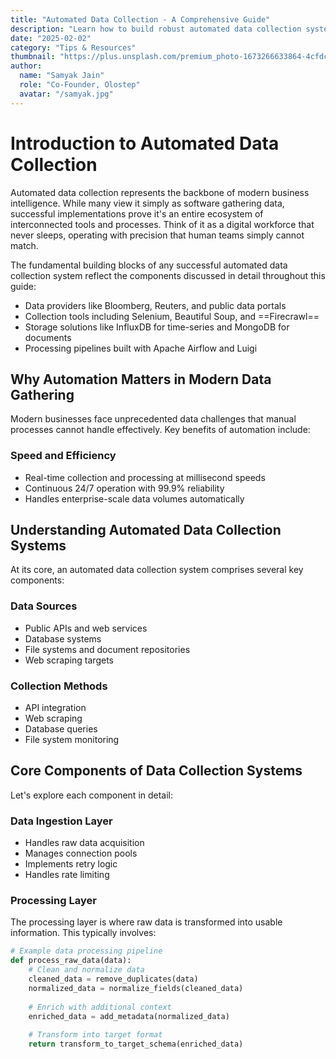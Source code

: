 ```yaml
---
title: "Automated Data Collection - A Comprehensive Guide"
description: "Learn how to build robust automated data collection systems using modern tools and best practices."
date: "2025-02-02"
category: "Tips & Resources"
thumbnail: "https://plus.unsplash.com/premium_photo-1673266633864-4cfdcf42eb9c?q=80&w=3270&auto=format&fit=crop&ixlib=rb-4.0.3&ixid=M3wxMjA3fDB8MHxwaG90by1wYWdlfHx8fGVufDB8fHx8fA%3D%3D"
author:
  name: "Samyak Jain"
  role: "Co-Founder, Olostep"
  avatar: "/samyak.jpg"
---
```


# Introduction to Automated Data Collection

Automated data collection represents the backbone of modern business intelligence. While many view it simply as software gathering data, successful implementations prove it's an entire ecosystem of interconnected tools and processes. Think of it as a digital workforce that never sleeps, operating with precision that human teams simply cannot match.

The fundamental building blocks of any successful automated data collection system reflect the components discussed in detail throughout this guide:

- Data providers like Bloomberg, Reuters, and public data portals
- Collection tools including Selenium, Beautiful Soup, and ==Firecrawl==
- Storage solutions like InfluxDB for time-series and MongoDB for documents
- Processing pipelines built with Apache Airflow and Luigi

## Why Automation Matters in Modern Data Gathering

Modern businesses face unprecedented data challenges that manual processes cannot handle effectively. Key benefits of automation include:

### Speed and Efficiency

- Real-time collection and processing at millisecond speeds
- Continuous 24/7 operation with 99.9% reliability
- Handles enterprise-scale data volumes automatically

## Understanding Automated Data Collection Systems

At its core, an automated data collection system comprises several key components:

### Data Sources

- Public APIs and web services
- Database systems
- File systems and document repositories
- Web scraping targets

### Collection Methods

- API integration
- Web scraping
- Database queries
- File system monitoring

## Core Components of Data Collection Systems

Let's explore each component in detail:

### Data Ingestion Layer

- Handles raw data acquisition
- Manages connection pools
- Implements retry logic
- Handles rate limiting

### Processing Layer

The processing layer is where raw data is transformed into usable information. This typically involves:

```python
# Example data processing pipeline
def process_raw_data(data):
    # Clean and normalize data
    cleaned_data = remove_duplicates(data)
    normalized_data = normalize_fields(cleaned_data)
    
    # Enrich with additional context
    enriched_data = add_metadata(normalized_data)
    
    # Transform into target format
    return transform_to_target_schema(enriched_data)